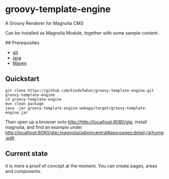groovy-template-engine
======================

A Groovy Renderer for Magnolia CMS

Can be installed as Magnolia Module, together with some sample content.

## Prerequisites
* [git](http://git-scm.com/)
* [java](java.com)
* [Maven](maven.apache.org)

## Quickstart
```shell
git clone https://github.com/kindofwhat/groovy-template-engine.git groovy-template-engine
cd groovy-template-engine
mvn clean package
java -jar groovy-template-engine-webapp/target/groovy-template-engine.jar
```
Then open up a browser onto [http://http://localhost:8080/gte](http://http://localhost:8080/gte), install magnolia, 
and find an example under [http://localhost:8080/gte/.magnolia/admincentral#app:pages:detail;/grhome:edit](http://localhost:8080/gte/.magnolia/admincentral#app:pages:detail;/grhome:edit)

## Current state
It is more a proof of concept at the moment. You can create pages, areas and components.